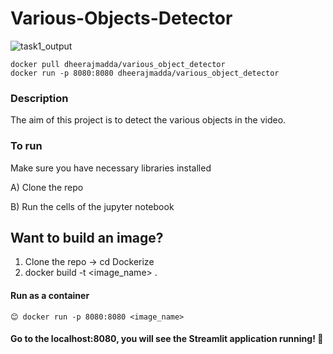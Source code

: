 # Various-Objects-Detector
![task1_output](https://user-images.githubusercontent.com/50489165/148866834-fe3eed19-cf35-47f2-873c-dcdd7270afd0.gif)

```
docker pull dheerajmadda/various_object_detector
docker run -p 8080:8080 dheerajmadda/various_object_detector
```


###  Description

The aim of this project is to detect the various objects in the video.


### To run

Make sure you have necessary libraries installed

A) Clone the repo 

B) Run the cells of the jupyter notebook


## Want to build an image? 
1) Clone the repo -> cd Dockerize
2) docker build -t <image_name> .

#### Run as a container
```
😊 docker run -p 8080:8080 <image_name>
```
#### Go to the localhost:8080, you will see the Streamlit application running! 🙌
